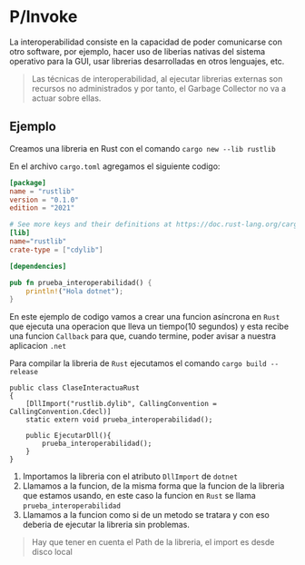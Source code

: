 # P/Invoke
La interoperabilidad consiste en la capacidad de poder comunicarse con otro software, por ejemplo, hacer uso de liberias nativas del sistema operativo para la GUI, usar librerias desarrolladas en otros lenguajes, etc.

> Las técnicas de interoperabilidad, al ejecutar librerias externas son recursos no administrados y por tanto, el Garbage Collector no va a actuar sobre ellas.

## Ejemplo
Creamos una libreria en Rust con el comando `cargo new --lib rustlib` 

En el archivo `cargo.toml` agregamos el siguiente codigo:

```toml
[package]
name = "rustlib"
version = "0.1.0"
edition = "2021"

# See more keys and their definitions at https://doc.rust-lang.org/cargo/reference/manifest.html
[lib]
name="rustlib"
crate-type = ["cdylib"]

[dependencies]
```

```rust
pub fn prueba_interoperabilidad() {
    println!("Hola dotnet");
}

```
En este ejemplo de codigo vamos a crear una funcion asíncrona en `Rust` que ejecuta una operacion que lleva un tiempo(10 segundos) y esta recibe una funcion `Callback` para que, cuando termine, poder avisar a nuestra aplicacion `.net`

Para compilar la libreria de `Rust` ejecutamos el comando `cargo build --release`

```Csharp
public class ClaseInteractuaRust
{
    [DllImport("rustlib.dylib", CallingConvention = CallingConvention.Cdecl)]
    static extern void prueba_interoperabilidad();

    public EjecutarDll(){
        prueba_interoperabilidad();
    }
}
```

1. Importamos la libreria con el atributo `DllImport` de `dotnet`
1. Llamamos a la funcion, de la misma forma que la funcion de la libreria que estamos usando, en este caso la funcion en `Rust` se llama `prueba_interoperabilidad`
1. Llamamos a la funcion como si de un metodo se tratara y con eso deberia de ejecutar la libreria sin problemas.


> Hay que tener en cuenta el Path de la libreria, el import es desde disco local

